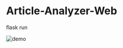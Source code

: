 # Article-Analyzer-Web

flask run

![demo](https://user-images.githubusercontent.com/68684643/140971500-a2d9018b-1452-4f92-9ffc-57fb41433783.png)
